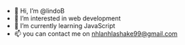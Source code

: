 - 👋 Hi, I’m @lindoB
- 👀 I’m interested in web development
- 🌱 I’m currently learning JavaScript
- 📫 you can contact me on nhlanhlashake99@gmail.com

<!---
lindoB/lindoB is a ✨ special ✨ repository because its `README.md` (this file) appears on your GitHub profile.
You can click the Preview link to take a look at your changes.
--->
